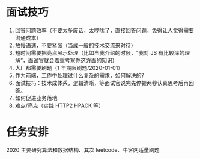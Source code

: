 # 面试技巧

1.  回答问题效率（不要太多废话，太啰嗦了，直接回答问题，免得让人觉得需要沟通成本）
2.  放慢语速，不要紧张（当成一般的技术交流来对待）
3.  短时间需要把亮点展示处理（比如自我介绍的时候，“我对 JS 有比较深的理解”，面试官就会着重考察你这方面的知识）
4.  大厂都需要刷题（1 年期限刷题/2020-01-01）
5.  作为前端，工作中处理过什么复杂的需求，如何解决的?
6.  面试技巧：技术成体系，逻辑清晰，等面试官说完先停顿两秒认真思考后再回答。
7.  如何促进业务落地
8.  难点/亮点（实践 HTTP2 HPACK 等）

# 任务安排

2020 主要研究算法和数据结构、其次 leetcode、牛客网适量刷题
